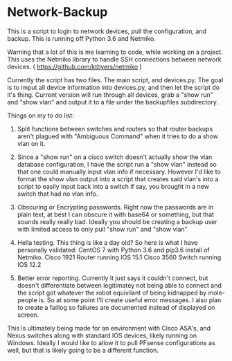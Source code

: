 # Network-Backup
This is a script to login to network devices, pull the configuration, and backup.  This is running off Python 3.6 and Netmiko. 

Warning that a lot of this is me learning to code, while working on a project. This uses the Netmiko library to handle SSH connections between network devices. ( https://github.com/ktbyers/netmiko ) 

Currently the script has two files.  The main script, and devices.py. 
The goal is to imput all device information into devices.py, and then let the script do it's thing.  Current version will run through all devices, grab a "show run" and "show vlan" and output it to a file under the backupfiles subdirectory. 

Things on my to do list: 
1) Split functions between switches and routers so that router backups aren't plagued with "Ambiguous Command" when it tries to do a show vlan on it. 

2) Since a "show run" on a cisco switch doesn't actually show the vlan database configuration, I have the script run a "show vlan" instead so that one could manually input vlan info if necessary.  However I'd like to format the show vlan output into a script that creates said vlan's into a script to easily input back into a switch if say, you brought in a new switch that had no vlan info. 

3) Obscuring or Encrypting passwords.  Right now the passwords are in plain text, at best I can obscure it with base64 or something, but that sounds really really bad.  Ideally you should be creating a backup user with limited access to only pull "show run" and "show vlan"

4) Hella testing.  This thing is like a day old?   So here is what I have personally validated: 
CentOS 7 with Python 3.6 and pip3.6 install of Netmiko. 
Cisco 1921 Router running IOS 15.1
Cisco 3560 Switch running IOS 12.2

5) Better error reporting. Currently it just says it couldn't connect, but doesn't differentiate between legitimatey not being able to connect and the script got whatever the robot equivilant of being kidnapped by mole-people is.   So at some point I'll create useful error messages.  I also plan to create a faillog so failures are documented instead of displayed on screen. 

This is ultimately being made for an environment with Cisco ASA's, and Nexus switches along with standard IOS devices, likely running on Windows.  Ideally I would like to allow it to pull PFsense configurations as well, but that is likely going to be a different function.  
